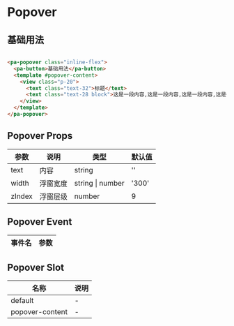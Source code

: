 # Popover

<!--codes start-->

## 基础用法

```html [template]

<pa-popover class="inline-flex">
  <pa-button>基础用法</pa-button>
  <template #popover-content>
    <view class="p-20">
      <text class="text-32">标题</text>
      <text class="text-28 block">这是一段内容,这是一段内容,这是一段内容,这是一段内容。</text>
    </view>
  </template>
</pa-popover>

```

<!--codes end-->

## Popover Props

<!--props start-->

| 参数 | 说明 | 类型 | 默认值 |
| --- | ----- | --- | --- |
| text | 内容 | string |  '' |
| width | 浮窗宽度 | string \| number |  '300' |
| zIndex | 浮窗层级 | number |  9 |

<!--props end-->

## Popover Event

<!--event start-->

| 事件名 | 参数 |
| --- | --- |


<!--event end-->

## Popover Slot

<!--slot start-->

| 名称 | 说明 |
| --- | --- |
| default | - |
| popover-content | - |

<!--slot end-->

